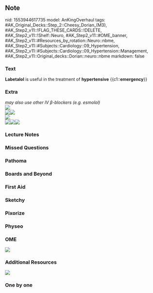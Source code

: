 ## Note
nid: 1553944617735
model: AnKingOverhaul
tags: #AK_Original_Decks::Step_2::Cheesy_Dorian_(M3), #AK_Step2_v11::!FLAG_THESE_CARDS::!DELETE, #AK_Step2_v11::!Shelf::Neuro, #AK_Step2_v11::#OME_banner, #AK_Step2_v11::#Resources_by_rotation::Neuro::nbme, #AK_Step2_v11::#Subjects::Cardiology::09_Hypertension, #AK_Step2_v11::#Subjects::Cardiology::09_Hypertension::Management, #AK_Step2_v11::Original_decks::Dorian::neuro::nbme
markdown: false

### Text
<b>Labetalol</b> is useful in the treatment of <b>hypertensive</b>
{{c1::<b>emergency</b>}}

### Extra
<div>
  <i>may also use other IV β-blockers (e.g. esmolol)</i>
</div>
<div>
  <i><img src="paste-713857924333569.jpg"></i>
</div>
<div>
  <img src="paste-28436978467403.jpg"><b><i><img src=
  "paste-28415503630923.jpg"></i></b>
</div>
<div>
  <b><i><img src="paste-474198749217245.jpg"></i></b>
</div>
<div>
  <img src="paste-475195181629916.jpg"><img src=
  "L12155.jpg"><b><i><img src="paste-474366252941786.jpg"></i></b>
</div>

### Lecture Notes


### Missed Questions


### Pathoma


### Boards and Beyond


### First Aid


### Sketchy


### Pixorize


### Physeo


### OME
<div class="ome-widget">
  <a href="https://onlinemeded.org?ref=anki"><img src=
  "_OME_AnkiFlashcards_General_3.png"></a>
</div>

### Additional Resources
<b><i><img src="paste-687340796248065.jpg"></i></b>

### One by one

